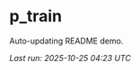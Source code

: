 # p_train

Auto-updating README demo.

<!--START_SECTION:status-->
_Last run: 2025-10-25 04:23 UTC_
<!--END_SECTION:status-->













































































































































































































































































































































































































































































































































































































































































































































































































































































































































































































































































































































































































































































































































































































































































































































